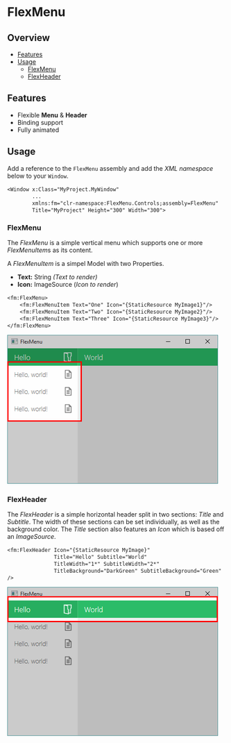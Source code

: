 # FlexMenu

## Overview

* [Features](#features)
* [Usage](#usage)
    * [FlexMenu](#flexmenu)
    * [FlexHeader](#flexheader)

## Features

* Flexible **Menu** & **Header**
* Binding support
* Fully animated

## Usage

Add a reference to the `FlexMenu` assembly and add the *XML namespace* below to your `Window`.

```xaml
<Window x:Class="MyProject.MyWindow"
        ...
        xmlns:fm="clr-namespace:FlexMenu.Controls;assembly=FlexMenu"
        Title="MyProject" Height="300" Width="300">
```

### FlexMenu

The *FlexMenu* is a simple vertical menu which supports one or more *FlexMenuItem*s as its content. 

A *FlexMenuItem* is a simpel Model with two Properties.

* **Text:** String *(Text to render)*
* **Icon:** ImageSource (*Icon to render*)

```xaml
<fm:FlexMenu>
    <fm:FlexMenuItem Text="One" Icon="{StaticResource MyImage1}"/>
    <fm:FlexMenuItem Text="Two" Icon="{StaticResource MyImage2}"/>
    <fm:FlexMenuItem Text="Three" Icon="{StaticResource MyImage3}"/>
</fm:FlexMenu>
```

![FlexMenu](Media/FlexMenu.png)

### FlexHeader

The *FlexHeader* is a simple horizontal header split in two sections: *Title* and *Subtitle*. The width of these sections can be set individually, as well as the background color. The *Title* section also features an *Icon* which is based off an *ImageSource*.

```xaml
<fm:FlexHeader Icon="{StaticResource MyImage}"
               Title="Hello" Subtitle="World"
               TitleWidth="1*" SubtitleWidth="2*"
               TitleBackground="DarkGreen" SubtitleBackground="Green" />
```

![FlexMenu](Media/FlexHeader.png)
